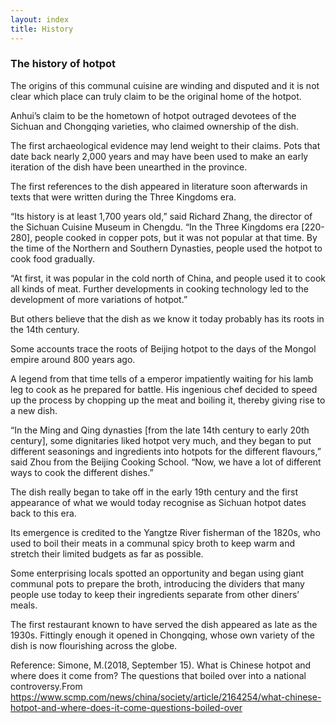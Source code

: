 ```yaml
---
layout: index
title: History
---
```


<h3>The history of hotpot</h3>
<p>The origins of this communal cuisine are winding and disputed and it is not clear which place can truly claim to be the original home of the hotpot.</p>

<p>Anhui’s claim to be the hometown of hotpot outraged devotees of the Sichuan and Chongqing varieties, who claimed ownership of the dish.</p>

<p>The first archaeological evidence may lend weight to their claims. Pots that date back nearly 2,000 years and may have been used to make an early iteration of the dish have been unearthed in the province.</p>

<p>The first references to the dish appeared in literature soon afterwards in texts that were written during the Three Kingdoms era.</p>

<p>“Its history is at least 1,700 years old,” said Richard Zhang, the director of the Sichuan Cuisine Museum in Chengdu. “In the Three Kingdoms era [220-280], people cooked in copper pots, but it was not popular at that time. By the time of the Northern and Southern Dynasties, people used the hotpot to cook food gradually.</p>

<p>“At first, it was popular in the cold north of China, and people used it to cook all kinds of meat. Further developments in cooking technology led to the development of more variations of hotpot.”</p>

<p>But others believe that the dish as we know it today probably has its roots in the 14th century.</p>

<p>Some accounts trace the roots of Beijing hotpot to the days of the Mongol empire around 800 years ago.</p>

<p>A legend from that time tells of a emperor impatiently waiting for his lamb leg to cook as he prepared for battle. His ingenious chef decided to speed up the process by chopping up the meat and boiling it, thereby giving rise to a new dish.</p>

<p>“In the Ming and Qing dynasties [from the late 14th century to early 20th century], some dignitaries liked hotpot very much, and they began to put different seasonings and ingredients into hotpots for the different flavours,” said Zhou from the Beijing Cooking School. “Now, we have a lot of different ways to cook the different dishes.”</p>

<p>The dish really began to take off in the early 19th century and the first appearance of what we would today recognise as Sichuan hotpot dates back to this era.</p>

<p>Its emergence is credited to the Yangtze River fisherman of the 1820s, who used to boil their meats in a communal spicy broth to keep warm and stretch their limited budgets as far as possible.</p>

<p>Some enterprising locals spotted an opportunity and began using giant communal pots to prepare the broth, introducing the dividers that many people use today to keep their ingredients separate from other diners’ meals.</p>

<p>The first restaurant known to have served the dish appeared as late as the 1930s. Fittingly enough it opened in Chongqing, whose own variety of the dish is now flourishing across the globe.</p>


<p>Reference: Simone, M.(2018, September 15). What is Chinese hotpot and where does it come from? The questions that boiled over into a national controversy.From <a href="https://www.scmp.com/news/china/society/article/2164254/what-chinese-hotpot-and-where-does-it-come-questions-boiled-over">https://www.scmp.com/news/china/society/article/2164254/what-chinese-hotpot-and-where-does-it-come-questions-boiled-over</a></p>